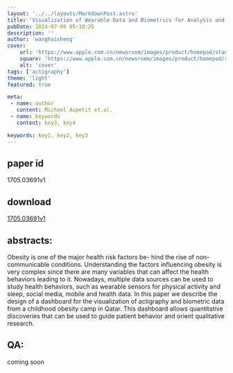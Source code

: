 ```yaml
---
layout: '../../layouts/MarkdownPost.astro'
title: 'Visualization of Wearable Data and Biometrics for Analysis and Recommendations in Childhood Obesity'
pubDate: 2024-07-09 05:10:25
description: ''
author: 'wanghaisheng'
cover:
    url: 'https://www.apple.com.cn/newsroom/images/product/homepod/standard/Apple-HomePod-hero-230118_big.jpg.large_2x.jpg'
    square: 'https://www.apple.com.cn/newsroom/images/product/homepod/standard/Apple-HomePod-hero-230118_big.jpg.large_2x.jpg'
    alt: 'cover'
tags: ['actigraphy'] 
theme: 'light'
featured: true

meta:
 - name: author
   content: Michael Aupetit et.al.
 - name: keywords
   content: key3, key4

keywords: key1, key2, key3
---
```


## paper id
1705.03691v1
## download
[1705.03691v1](http://arxiv.org/abs/1705.03691v1)
## abstracts:
Obesity is one of the major health risk factors be- hind the rise of non-communicable conditions. Understanding the factors influencing obesity is very complex since there are many variables that can affect the health behaviors leading to it. Nowadays, multiple data sources can be used to study health behaviors, such as wearable sensors for physical activity and sleep, social media, mobile and health data. In this paper we describe the design of a dashboard for the visualization of actigraphy and biometric data from a childhood obesity camp in Qatar. This dashboard allows quantitative discoveries that can be used to guide patient behavior and orient qualitative research.
## QA:
coming soon
